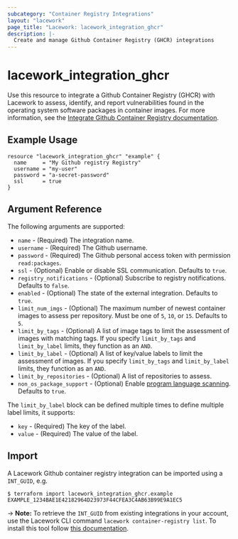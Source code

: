 ```yaml
---
subcategory: "Container Registry Integrations"
layout: "lacework"
page_title: "Lacework: lacework_integration_ghcr"
description: |-
  Create and manage Github Container Registry (GHCR) integrations
---
```


# lacework\_integration\_ghcr

Use this resource to integrate a Github Container Registry (GHCR) with Lacework to assess, identify,
and report vulnerabilities found in the operating system software packages in container images. 
For more information, see the [Integrate Github Container Registry documentation](https://docs.lacework.com/integrate-github-container-registry).

## Example Usage

```hcl
resource "lacework_integration_ghcr" "example" {
  name     = "My Github registry Registry"
  username = "my-user"
  password = "a-secret-password"
  ssl      = true
}
```

## Argument Reference

The following arguments are supported:

* `name` - (Required) The integration name.
* `username` - (Required) The Github username.
* `password` - (Required) The Github personal access token with permission `read:packages`.
* `ssl` - (Optional) Enable or disable SSL communication. Defaults to `true`.
* `registry_notifications` - (Optional) Subscribe to registry notifications. Defaults to `false`.
* `enabled` - (Optional) The state of the external integration. Defaults to `true`.
* `limit_num_imgs` - (Optional) The maximum number of newest container images to assess per repository. Must be one of `5`, `10`, or `15`. Defaults to `5`.
* `limit_by_tags` - (Optional) A list of image tags to limit the assessment of images with matching tags. If you specify `limit_by_tags` and `limit_by_label` limits, they function as an `AND`.
* `limit_by_label` - (Optional) A list of key/value labels to limit the assessment of images. If you specify `limit_by_tags` and `limit_by_label` limits, they function as an `AND`.
* `limit_by_repositories` - (Optional) A list of repositories to assess.
* `non_os_package_support` - (Optional) Enable [program language scanning](https://docs.lacework.com/container-image-support#language-libraries-support). Defaults to `true`.

The `limit_by_label` block can be defined multiple times to define multiple label limits, it supports:
* `key` - (Required) The key of the label.
* `value` - (Required) The value of the label.

## Import

A Lacework Github container registry integration can be imported using a `INT_GUID`, e.g.

```
$ terraform import lacework_integration_ghcr.example EXAMPLE_1234BAE1E42182964D23973F44CFEA3C4AB63B99E9A1EC5
```
-> **Note:** To retrieve the `INT_GUID` from existing integrations in your account, use the
	Lacework CLI command `lacework container-registry list`. To install this tool follow
	[this documentation](https://docs.lacework.com/cli/).
